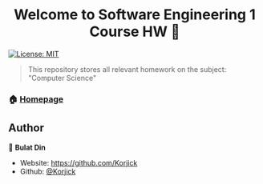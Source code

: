 <h1 align="center">Welcome to Software Engineering 1 Course HW 👋</h1>
<p>
  <a href="#" target="_blank">
    <img alt="License: MIT" src="https://img.shields.io/badge/License-MIT-yellow.svg" />
  </a>
</p>

> This repository stores all relevant homework on the subject: "Computer Science"

### 🏠 [Homepage](https://github.com/Korjick/Informatics-First-Semester-HW)

## Author

👤 **Bulat Din**

* Website: https://github.com/Korjick
* Github: [@Korjick](https://github.com/Korjick)
